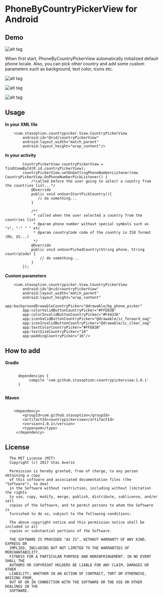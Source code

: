 # PhoneByCountryPickerView for Android

## Demo

![alt tag](https://media.giphy.com/media/3003DyRvjOqRSNq6Jh/giphy.gif)

When first start, PhoneByCountryPickerView automatically initialized default phone locale. Also, you can pick other country and add some custom parameters such as background, text color, icons etc.

![alt tag](https://media.giphy.com/media/i4dwZjwUT68szW5Tl3/giphy.gif)

![alt tag](https://media.giphy.com/media/cPJUasaQYUy1BBlKyG/giphy.gif)

![alt tag](https://media.giphy.com/media/2tKbmvoldOWjrpIAWW/giphy.gif)

## Usage

**In your XML file**<br />

```
    <com.stasoption.countrypicker.View.CountryPickerView
        android:id="@+id/countryPickerView"
        android:layout_width="match_parent"
        android:layout_height="wrap_content"/>
```

**In your activity**<br />

```
        CountryPickerView countryPickerView = findViewById(R.id.countryPickerView);
        countryPickerView.setOnGettingPhoneNumberListener(new CountryPickerView.OnPhoneNumberPickListener() {
            /*called before the user going to select a country from the countries list...*/
            @Override
            public void onUserStartPickCountry(){
               // do something...
            }

            /**
             * called when the user selected a country from the countries list
             * @param phone number without special symbols such as "+", "-" " " etc
             * @param countryCode code of the country in ISO format (RU, US...)
             */
            @Override
            public void onUserPickedCountry(String phone, String countryCode) {
                // do something...
            }
        });
```

**Custom parameters**<br />

```
    <com.stasoption.countrypicker.View.CountryPickerView
        android:id="@+id/countryPickerView"
        android:layout_width="match_parent"
        android:layout_height="wrap_content"
        app:backgroundDrawableCountryPicker="@drawable/bg_phone_picker"
        app:colorValidButtonCountryPicker="#FFEB3B"
        app:colorInvalidButtonCountryPicker="#F44336"
        app:iconValidButtonCountryPicker="@drawable/ic_forward_swg"
        app:iconInvalidButtonCountryPicker="@drawable/ic_clear_swg"
        app:textColorCountryPicker="#FFEB3B"
        app:textSizeCountryPicker="18"
        app:paddingCountryPicker="16"/>
```    

## How to add

**Gradle**<br />

```

      dependencies {
           compile 'com.github.stasoption:countrypickerview:1.0.1' 
      }
      
```

**Maven**<br />

```

    <dependency>
        <groupId>com.github.stasoption</groupId>
        <artifactId>countrypickerview</artifactId>
        <version>1.0.1</version>
        <type>pom</type>
     </dependency>

```

## License

      The MIT License (MIT)
      Copyright (c) 2017 Stas Averin

      Permission is hereby granted, free of charge, to any person obtaining a copy
      of this software and associated documentation files (the "Software"), to deal
      in the Software without restriction, including without limitation the rights
      to use, copy, modify, merge, publish, distribute, sublicense, and/or sell
      copies of the Software, and to permit persons to whom the Software is
      furnished to do so, subject to the following conditions:

      The above copyright notice and this permission notice shall be included in all
      copies or substantial portions of the Software.

      THE SOFTWARE IS PROVIDED "AS IS", WITHOUT WARRANTY OF ANY KIND, EXPRESS OR
      IMPLIED, INCLUDING BUT NOT LIMITED TO THE WARRANTIES OF MERCHANTABILITY,
      FITNESS FOR A PARTICULAR PURPOSE AND NONINFRINGEMENT. IN NO EVENT SHALL THE
      AUTHORS OR COPYRIGHT HOLDERS BE LIABLE FOR ANY CLAIM, DAMAGES OR OTHER
      LIABILITY, WHETHER IN AN ACTION OF CONTRACT, TORT OR OTHERWISE, ARISING FROM,
      OUT OF OR IN CONNECTION WITH THE SOFTWARE OR THE USE OR OTHER DEALINGS IN THE
      SOFTWARE.

